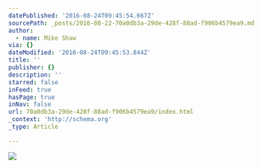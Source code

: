 ```yaml
---
datePublished: '2016-08-24T09:45:54.667Z'
sourcePath: _posts/2016-08-22-70a0db3a-29de-428f-88ad-f906b4579ea9.md
author:
  - name: Mike Shaw
via: {}
dateModified: '2016-08-24T09:45:53.844Z'
title: ''
publisher: {}
description: ''
starred: false
inFeed: true
hasPage: true
inNav: false
url: 70a0db3a-29de-428f-88ad-f906b4579ea9/index.html
_context: 'http://schema.org'
_type: Article

---
```

![](https://the-grid-user-content.s3-us-west-2.amazonaws.com/2535b694-4ac5-4606-b1b9-b132dd15ed07.jpg)